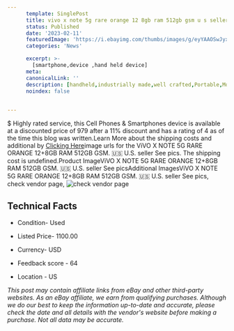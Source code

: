 ```yaml
---
      template: SinglePost
      title: vivo x note 5g rare orange 12 8gb ram 512gb gsm u s seller see pics
      status: Published
      date: '2023-02-11'
      featuredImage: 'https://i.ebayimg.com/thumbs/images/g/eyYAAOSwJyxj3HpN/s-l225.jpg'
      categories: 'News'

      excerpt: >-
        [smartphone,device ,hand held device]
      meta:
      canonicalLink: ''
      description: [handheld,industrially made,well crafted,Portable,Mobile,Compact,Convenient,Lightweight,Maneuverable,Man-portable,Miniature,Carriable,Hand-held,Light,Holdable,Transportable,Mobile device,Pocket-sized,On-the-go,Wireless,Cordless,Compact size,Convenient size, smartphone,device ,hand held device]
      noindex: false

        
---
```

$
    Highly rated service, this Cell Phones & Smartphones device is available at a discounted price of 979 after a 11% discount and has a rating of 4 as of the time this blog was written.Learn More about the shipping costs and additional by [Clicking Here](https://www.ebay.com/itm/234892127393?hash=item36b0a96ca1%3Ag%3AeyYAAOSwJyxj3HpN&mkevt=1&mkcid=1&mkrid=711-53200-19255-0&campid=%253CePNCampaignId%253E&customid=%253CreferenceId%253E&toolid=10049)image urls for the ViVO X NOTE 5G RARE ORANGE 12+8GB RAM 512GB GSM. 🇺🇸 U.S. seller See pics. The shipping cost is undefined.Product ImageViVO X NOTE 5G RARE ORANGE 12+8GB RAM 512GB GSM. 🇺🇸 U.S. seller See picsAdditional ImagesViVO X NOTE 5G RARE ORANGE 12+8GB RAM 512GB GSM. 🇺🇸 U.S. seller See pics, check vendor page, ![check vendor page](https://origin-galleryplus.ebayimg.com/ws/web/234892127393_2_0_1/225x225.jpg,https://origin-galleryplus.ebayimg.com/ws/web/234892127393_3_0_1/225x225.jpg,https://origin-galleryplus.ebayimg.com/ws/web/234892127393_4_0_1/225x225.jpg,https://origin-galleryplus.ebayimg.com/ws/web/234892127393_5_0_1/225x225.jpg,https://origin-galleryplus.ebayimg.com/ws/web/234892127393_6_0_1/225x225.jpg,https://origin-galleryplus.ebayimg.com/ws/web/234892127393_7_0_1/225x225.jpg,https://origin-galleryplus.ebayimg.com/ws/web/234892127393_8_0_1/225x225.jpg,https://origin-galleryplus.ebayimg.com/ws/web/234892127393_9_0_1/225x225.jpg,https://origin-galleryplus.ebayimg.com/ws/web/234892127393_10_0_1/225x225.jpg,https://origin-galleryplus.ebayimg.com/ws/web/234892127393_11_0_1/225x225.jpg,https://origin-galleryplus.ebayimg.com/ws/web/234892127393_12_0_1/225x225.jpg,https://origin-galleryplus.ebayimg.com/ws/web/234892127393_13_0_1/225x225.jpg,https://origin-galleryplus.ebayimg.com/ws/web/234892127393_14_0_1/225x225.jpg,https://origin-galleryplus.ebayimg.com/ws/web/234892127393_15_0_1/225x225.jpg,https://origin-galleryplus.ebayimg.com/ws/web/234892127393_16_0_1/225x225.jpg,https://origin-galleryplus.ebayimg.com/ws/web/234892127393_17_0_1/225x225.jpg,https://origin-galleryplus.ebayimg.com/ws/web/234892127393_18_0_1/225x225.jpg,https://origin-galleryplus.ebayimg.com/ws/web/234892127393_19_0_1/225x225.jpg,https://origin-galleryplus.ebayimg.com/ws/web/234892127393_20_0_1/225x225.jpg)
    
    

 ## Technical Facts 



     
      

 - Condition- Used 


      

 - Listed Price- 1100.00 


      

 - Currency- USD 


      

 - Feedback score - 64 


      

 - Location - US 


      
      

 *_This post may contain affiliate links from eBay and other third-party websites. As an eBay affiliate, we earn from qualifying purchases. Although we do our best to keep the information up-to-date and accurate, please check the date and all details with the vendor's website before making a purchase. Not all data may be accurate._*



    
    
    
    
    